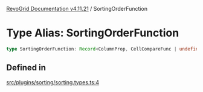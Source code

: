[RevoGrid Documentation v4.11.21](README.md) / SortingOrderFunction

# Type Alias: SortingOrderFunction

```ts
type SortingOrderFunction: Record<ColumnProp, CellCompareFunc | undefined>;
```

## Defined in

[src/plugins/sorting/sorting.types.ts:4](https://github.com/revolist/revogrid/blob/a0e7ff1e32285a85a0644789b55a183ad196d0cf/src/plugins/sorting/sorting.types.ts#L4)
